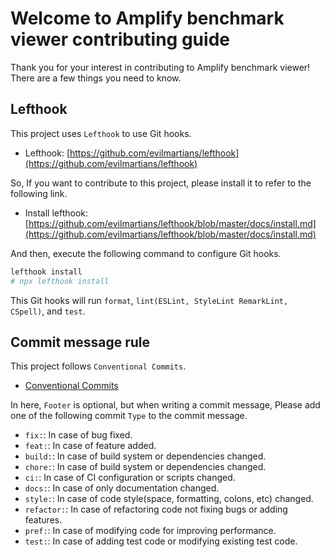 # Welcome to Amplify benchmark viewer contributing guide

Thank you for your interest in contributing to Amplify benchmark viewer! There are a few things you need to know.

## Lefthook

This project uses `Lefthook` to use Git hooks.

- Lefthook: [https://github.com/evilmartians/lefthook](https://github.com/evilmartians/lefthook)

So, If you want to contribute to this project, please install it to refer to the following link.

- Install lefthook: [https://github.com/evilmartians/lefthook/blob/master/docs/install.md](https://github.com/evilmartians/lefthook/blob/master/docs/install.md)

And then, execute the following command to configure Git hooks.

```bash
lefthook install
# npx lefthook install
```

This Git hooks will run `format`, `lint(ESLint, StyleLint RemarkLint, CSpell)`, and `test`.

## Commit message rule

This project follows `Conventional Commits`.

- [Conventional Commits](https://www.conventionalcommits.org/en/v1.0.0/)

In here, `Footer` is optional, but when writing a commit message, Please add one of the following commit `Type` to the commit message.

- `fix:`: In case of bug fixed.
- `feat:`: In case of feature added.
- `build:`: In case of build system or dependencies changed.
- `chore:`: In case of build system or dependencies changed.
- `ci:`: In case of CI configuration or scripts changed.
- `docs:`: In case of only documentation changed.
- `style:`: In case of code style(space, formatting, colons, etc) changed.
- `refactor:`: In case of refactoring code not fixing bugs or adding features.
- `pref:`: In case of modifying code for improving performance.
- `test:`: In case of adding test code or modifying existing test code.
